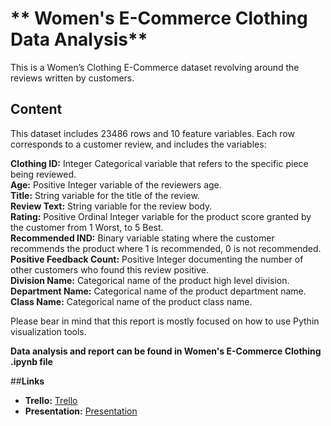 # ** Women's E-Commerce Clothing Data Analysis** <br>
This is a Women’s Clothing E-Commerce dataset revolving around the reviews written by customers.

## **Content**<br>
This dataset includes 23486 rows and 10 feature variables. Each row corresponds to a customer review, and includes the variables:<br>

**Clothing ID:** Integer Categorical variable that refers to the specific piece being reviewed.<br>
**Age:** Positive Integer variable of the reviewers age.<br>
**Title:** String variable for the title of the review.<br>
**Review Text:** String variable for the review body.<br>
**Rating:** Positive Ordinal Integer variable for the product score granted by the customer from 1 Worst, to 5 Best.<br>
**Recommended IND:** Binary variable stating where the customer recommends the product where 1 is recommended, 0 is not recommended.<br>
**Positive Feedback Count:** Positive Integer documenting the number of other customers who found this review positive.<br>
**Division Name:** Categorical name of the product high level division.<br>
**Department Name:** Categorical name of the product department name.<br>
**Class Name:** Categorical name of the product class name.<br>

Please bear in mind that this report is mostly focused on how to use Pythin visualization tools.<br>

**Data analysis and report can be found in Women's E-Commerce Clothing .ipynb file** 

##**Links**
- **Trello:** [Trello](https://trello.com/b/rU56XUNb/womens-e-commerce-clothing)
- **Presentation:** [Presentation](https://docs.google.com/presentation/d/1J2xE93fW6hDuRbb0YOTuN5hVM-VZGfz5iRrFlnaxPA4/edit#slide=id.g9b308ab400_0_112)


